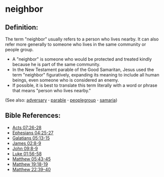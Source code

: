 # neighbor #

## Definition: ##

The term "neighbor" usually refers to a person who lives nearby. It can also refer more generally to someone who lives in the same community or people group.

* A "neighbor" is someone who would be protected and treated kindly because he is part of the same community.
* In the New Testament parable of the Good Samaritan, Jesus used the term "neighbor" figuratively, expanding its meaning to include all human beings, even someone who is considered an enemy.
* If possible, it is best to translate this term literally with a word or phrase that means "person who lives nearby."

(See also: [adversary](../other/adversary.md) **·** [parable](../other/parable.md) **·** [peoplegroup](../other/peoplegroup.md) **·** [samaria](../other/samaria.md))

## Bible References: ##

* [Acts 07:26-28](https://door43.org/en/bible/notes/act/07/26)
* [Ephesians 04:25-27](https://door43.org/en/bible/notes/eph/04/25)
* [Galatians 05:13-15](https://door43.org/en/bible/notes/gal/05/13)
* [James 02:8-9](https://door43.org/en/bible/notes/jas/02/08)
* [John 09:8-9](https://door43.org/en/bible/notes/jhn/09/08)
* [Luke 01:56-58](https://door43.org/en/bible/notes/luk/01/56)
* [Matthew 05:43-45](https://door43.org/en/bible/notes/mat/05/43)
* [Matthew 19:18-19](https://door43.org/en/bible/notes/mat/19/18)
* [Matthew 22:39-40](https://door43.org/en/bible/notes/mat/22/39)

